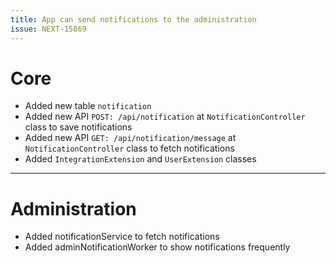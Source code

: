 ```yaml
---
title: App can send notifications to the administration
issue: NEXT-15869
---
```

# Core
* Added new table `notification`
* Added new API `POST: /api/notification` at `NotificationController` class to save notifications
* Added new API `GET: /api/notification/message` at `NotificationController` class to fetch notifications
* Added `IntegrationExtension` and `UserExtension` classes
___
# Administration
* Added notificationService to fetch notifications
* Added adminNotificationWorker to show notifications frequently
